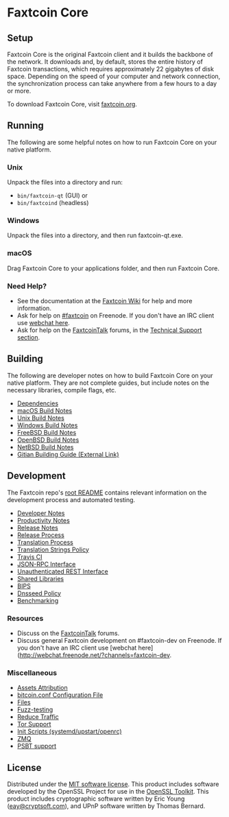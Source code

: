 Faxtcoin Core
=============

Setup
---------------------
Faxtcoin Core is the original Faxtcoin client and it builds the backbone of the network. It downloads and, by default, stores the entire history of Faxtcoin transactions, which requires approximately 22 gigabytes of disk space. Depending on the speed of your computer and network connection, the synchronization process can take anywhere from a few hours to a day or more.

To download Faxtcoin Core, visit [faxtcoin.org](https://faxtcoin.org/).

Running
---------------------
The following are some helpful notes on how to run Faxtcoin Core on your native platform.

### Unix

Unpack the files into a directory and run:

- `bin/faxtcoin-qt` (GUI) or
- `bin/faxtcoind` (headless)

### Windows

Unpack the files into a directory, and then run faxtcoin-qt.exe.

### macOS

Drag Faxtcoin Core to your applications folder, and then run Faxtcoin Core.

### Need Help?

* See the documentation at the [Faxtcoin Wiki](https://faxtcoin.info/)
for help and more information.
* Ask for help on [#faxtcoin](http://webchat.freenode.net?channels=faxtcoin) on Freenode. If you don't have an IRC client use [webchat here](http://webchat.freenode.net?channels=faxtcoin).
* Ask for help on the [FaxtcoinTalk](https://faxtcointalk.io/) forums, in the [Technical Support section](https://faxtcointalk.io/c/technical-support).

Building
---------------------
The following are developer notes on how to build Faxtcoin Core on your native platform. They are not complete guides, but include notes on the necessary libraries, compile flags, etc.

- [Dependencies](dependencies.md)
- [macOS Build Notes](build-osx.md)
- [Unix Build Notes](build-unix.md)
- [Windows Build Notes](build-windows.md)
- [FreeBSD Build Notes](build-freebsd.md)
- [OpenBSD Build Notes](build-openbsd.md)
- [NetBSD Build Notes](build-netbsd.md)
- [Gitian Building Guide (External Link)](https://github.com/bitcoin-core/docs/blob/master/gitian-building.md)

Development
---------------------
The Faxtcoin repo's [root README](/README.md) contains relevant information on the development process and automated testing.

- [Developer Notes](developer-notes.md)
- [Productivity Notes](productivity.md)
- [Release Notes](release-notes.md)
- [Release Process](release-process.md)
- [Translation Process](translation_process.md)
- [Translation Strings Policy](translation_strings_policy.md)
- [Travis CI](travis-ci.md)
- [JSON-RPC Interface](JSON-RPC-interface.md)
- [Unauthenticated REST Interface](REST-interface.md)
- [Shared Libraries](shared-libraries.md)
- [BIPS](bips.md)
- [Dnsseed Policy](dnsseed-policy.md)
- [Benchmarking](benchmarking.md)

### Resources
* Discuss on the [FaxtcoinTalk](https://faxtcointalk.io/) forums.
* Discuss general Faxtcoin development on #faxtcoin-dev on Freenode. If you don't have an IRC client use [webchat here](http://webchat.freenode.net/?channels=faxtcoin-dev.

### Miscellaneous
- [Assets Attribution](assets-attribution.md)
- [bitcoin.conf Configuration File](bitcoin-conf.md)
- [Files](files.md)
- [Fuzz-testing](fuzzing.md)
- [Reduce Traffic](reduce-traffic.md)
- [Tor Support](tor.md)
- [Init Scripts (systemd/upstart/openrc)](init.md)
- [ZMQ](zmq.md)
- [PSBT support](psbt.md)

License
---------------------
Distributed under the [MIT software license](/COPYING).
This product includes software developed by the OpenSSL Project for use in the [OpenSSL Toolkit](https://www.openssl.org/). This product includes
cryptographic software written by Eric Young ([eay@cryptsoft.com](mailto:eay@cryptsoft.com)), and UPnP software written by Thomas Bernard.
